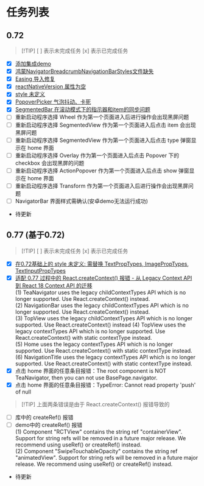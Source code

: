 # 任务列表

## 0.72
> [!TIP] [ ] 表示未完成任务 [x] 表示已完成任务
- [x] [添加集成demo](https://github.com/ChanRui09/teaset_lib_demo/commit/895e03ee017632f3ef500d7178231aa547eb3739)
- [x] [鸿蒙NavigatorBreadcrumbNavigationBarStyles文件缺失](https://github.com/ChanRui09/teaset_lib_demo/commit/141ddaf4d930f18024c46bd09c1ca01b92a42b77)
- [x] [Easing 导入修复](https://github.com/ChanRui09/teaset_lib_demo/commit/552f23a18b3a6e843519f6d9822cefb5585a13cd)
- [x] [reactNativeVersion 属性为空](https://github.com/ChanRui09/teaset_lib_demo/commit/3211eaf1b8086148af044cbcafdc96635d95d7ee)
- [x] [style 未定义](https://github.com/ChanRui09/teaset_lib_demo/commit/1f07c0f3da8e294f15623e75d41f26a9dac16d73)
- [x] [PopoverPicker 气泡抖动、卡死](https://github.com/ChanRui09/teaset_lib_demo/commit/f49863bb1d4301c8165c5515ee392295194dc750)
- [x] [SegmentedBar 在滚动模式下的指示器和item的同步问题](https://github.com/ChanRui09/teaset_lib_demo/commit/0273cbd797ed6bd86fae5ef9676b702b848a7a38) 
- [ ] 重新启动程序选择 Wheel 作为第一个页面进入后进行操作会出现黑屏问题
- [ ] 重新启动程序选择 SegmentedView 作为第一个页面进入后点击 item 会出现黑屏问题
- [ ] 重新启动程序选择 SegmentedView 作为第一个页面进入后点击 type 弹窗显示在 home 界面
- [ ] 重新启动程序选择 Overlay 作为第一个页面进入后点击 Popover 下的 checkbox 会出现黑屏的问题
- [ ] 重新启动程序选择 ActionPopover 作为第一个页面进入后点击 show 弹窗显示在 home 界面
- [ ] 重新启动程序选择 Transform 作为第一个页面进入后进行操作会出现黑屏问题
- [ ] NavigatorBar 界面样式需确认(安卓demo无法运行成功)
- 待更新
## 0.77 (基于0.72)
> [!TIP] [ ] 表示未完成任务 [x] 表示已完成任务
- [x] [在0.72基础上的 style 未定义: 需替换 TextPropTypes, ImagePropTypes, TextInputPropTypes](https://github.com/ChanRui09/teaset_lib_demo/commit/ff6d5b34b1f30e6e1be9c274bca36840fef6c71e)
- [x] [适配 0.77 过程中的 React.createContext() 报错 - 从 Legacy Context API 到 React 18 Context API 的迁移](https://github.com/ChanRui09/teaset_lib_demo/commit/ed2b30dce1784e873f4b806abfa16416396edfa2)  
(1) TeaNavigator uses the legacy childContextTypes API which is no longer supported. Use React.createContext() instead.  
(2) NavigationBar uses the legacy childContextTypes API which is no longer supported. Use React.createContext() instead.  
(3) TopView uses the legacy childContextTypes API which is no longer supported. Use React.createContext() instead
(4) TopView uses the legacy contextTypes API which is no longer supported. Use React.createContext() with static contextType instead.  
(5) Home uses the legacy contextTypes API which is no longer supported. Use React.createContext() with static contextType instead.  
(6) NavigationTitle uses the legacy contextTypes API which is no longer supported. Use React.createContext() with static contextType instead.  
- [x] 点击 home 界面的任意条目报错：The root component is NOT TeaNavigator, then you can not use BasePage.navigator.
- [x] 点击 home 界面的任意条目报错：TypeError: Cannot read property 'push' of null
> [!TIP] 上面两条错误是由于 React.createContext() 报错导致的
- [ ] 库中的 createRef() 报错
- [ ] demo中的 createRef() 报错  
(1) Component "RCTView" contains the string ref "containerView". Support for string refs will be removed in a future major release. We recommend using useRef() or createRef() instead.  
(2) Component "SwipeTouchableOpacity" contains the string ref "animatedView". Support for string refs will be removed in a future major release. We recommend using useRef() or createRef() instead.
- 待更新
